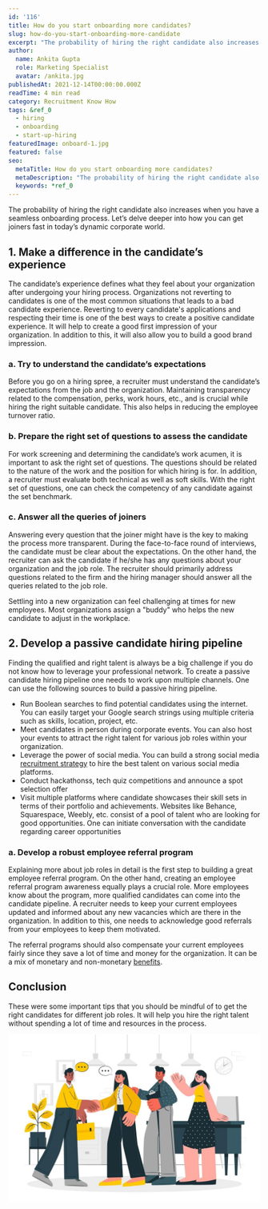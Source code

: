 ```yaml
---
id: '116'
title: How do you start onboarding more candidates?
slug: how-do-you-start-onboarding-more-candidate
excerpt: "The probability of hiring the right candidate also increases when you have a seamless onboarding process. Let’s delve deeper into how you can get joiners fast in today’s dynamic corporate world.\_\n\n<!..."
author:
  name: Ankita Gupta
  role: Marketing Specialist
  avatar: /ankita.jpg
publishedAt: 2021-12-14T00:00:00.000Z
readTime: 4 min read
category: Recruitment Know How
tags: &ref_0
  - hiring
  - onboarding
  - start-up-hiring
featuredImage: onboard-1.jpg
featured: false
seo:
  metaTitle: How do you start onboarding more candidates?
  metaDescription: "The probability of hiring the right candidate also increases when you have a seamless onboarding process. Let’s delve deeper into how you can get joiners fast in today’s dynamic corporate world.\_\n\n<!..."
  keywords: *ref_0
---
```


The probability of hiring the right candidate also increases when you have a seamless onboarding process. Let’s delve deeper into how you can get joiners fast in today’s dynamic corporate world. 

<!--more-->

## **1\. Make a difference in the candidate’s experience**

The candidate’s experience defines what they feel about your organization after undergoing your hiring process. Organizations not reverting to candidates is one of the most common situations that leads to a bad candidate experience. Reverting to every candidate's applications and respecting their time is one of the best ways to create a positive candidate experience. It will help to create a good first impression of your organization. In addition to this, it will also allow you to build a good brand impression.

### a. **Try to understand the candidate’s expectations**

Before you go on a hiring spree, a recruiter must understand the candidate’s expectations from the job and the organization. Maintaining transparency related to the compensation, perks, work hours, etc., and is crucial while hiring the right suitable candidate. This also helps in reducing the employee turnover ratio.

### b. **Prepare the right set of questions to assess the candidate**

For work screening and determining the candidate’s work acumen, it is important to ask the right set of questions. The questions should be related to the nature of the work and the position for which hiring is for. In addition, a recruiter must evaluate both technical as well as soft skills. With the right set of questions, one can check the competency of any candidate against the set benchmark.

### c. **Answer all the queries of joiners** 

Answering every question that the joiner might have is the key to making the process more transparent. During the face-to-face round of interviews, the candidate must be clear about the expectations. On the other hand, the recruiter can ask the candidate if he/she has any questions about your organization and the job role. The recruiter should primarily address questions related to the firm and the hiring manager should answer all the queries related to the job role.

Settling into a new organization can feel challenging at times for new employees. Most organizations assign a "buddy" who helps the new candidate to adjust in the workplace.  

## **2\. Develop a passive candidate hiring pipeline**

Finding the qualified and right talent is always be a big challenge if you do not know how to leverage your professional network. To create a passive candidate hiring pipeline one needs to work upon multiple channels. One can use the following sources to build a passive hiring pipeline.

- Run Boolean searches to find potential candidates using the internet. You can easily target your Google search strings using multiple criteria such as skills, location, project, etc.
- Meet candidates in person during corporate events. You can also host your events to attract the right talent for various job roles within your organization.
- Leverage the power of social media. You can build a strong social media [recruitment strategy](https://www.thetalentpool.ai/blogs/3-unknown-recruitment-strategies-for-niche-hiring) to hire the best talent on various social media platforms.
- Conduct hackathonss, tech quiz competitions and announce a spot selection offer
- Visit multiple platforms where candidate showcases their skill sets in terms of their portfolio and achievements. Websites like Behance, Squarespace, Weebly, etc. consist of a pool of talent who are looking for good opportunities. One can initiate conversation with the candidate regarding career opportunities

### a. **Develop a robust employee referral program**

Explaining more about job roles in detail is the first step to building a great employee referral program. On the other hand, creating an employee referral program awareness equally plays a crucial role. More employees know about the program, more qualified candidates can come into the candidate pipeline. A recruiter needs to keep your current employees updated and informed about any new vacancies which are there in the organization. In addition to this, one needs to acknowledge good referrals from your employees to keep them motivated. 

The referral programs should also compensate your current employees fairly since they save a lot of time and money for the organization. It can be a mix of monetary and non-monetary [benefits](https://www.thetalentpool.ai/recruitment-management-software-benefits).

## **Conclusion** 

These were some important tips that you should be mindful of to get the right candidates for different job roles. It will help you hire the right talent without spending a lot of time and resources in the process.

![candidate-onboarding ](images/onboard-1-1024x682.jpg)
